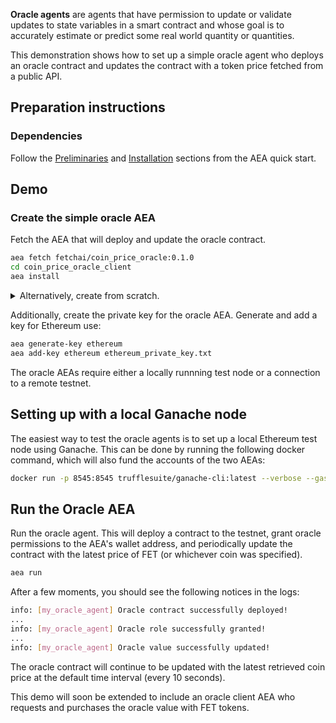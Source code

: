**Oracle agents** are agents that have permission to update or validate updates to state variables in a smart contract and whose goal is to accurately estimate or predict some real world quantity or quantities.

This demonstration shows how to set up a simple oracle agent who deploys an oracle contract and updates the contract with a token price fetched from a public API.

## Preparation instructions
 
### Dependencies

Follow the <a href="../quickstart/#preliminaries">Preliminaries</a> and <a href="../quickstart/#installation">Installation</a> sections from the AEA quick start.

## Demo

### Create the simple oracle AEA

Fetch the AEA that will deploy and update the oracle contract.

``` bash
aea fetch fetchai/coin_price_oracle:0.1.0
cd coin_price_oracle_client
aea install
```

<details><summary>Alternatively, create from scratch.</summary>
<p>

Create the AEA that will deploy the contract.

``` bash
aea create coin_price_oracle
cd coin_price_oracle_client
aea add connection fetchai/http_client:latest
aea add connection fetchai/ledger:latest
aea add connection fetchai/p2p_libp2p:latest
aea add --local skill fetchai/coin_price:0.1.0
aea add --local skill fetchai/simple_oracle:0.1.0
aea install
aea config set agent.default_connection fetchai/p2p_libp2p:latest
```

Then update the agent config with the default routing:
``` bash
aea config set --type dict agent.default_routing \
'{
"fetchai/contract_api:latest": "fetchai/ledger:latest",
"fetchai/http:latest": "fetchai/http_client:latest",
"fetchai/ledger_api:latest": "fetchai/ledger:latest"
}'
```

And change the default ledger:
``` bash
aea config set agent.default_ledger ethereum
```

</p>
</details>

Additionally, create the private key for the oracle AEA. Generate and add a key for Ethereum use:

``` bash
aea generate-key ethereum
aea add-key ethereum ethereum_private_key.txt
```


The oracle AEAs require either a locally runnning test node or a connection to a remote testnet.

## Setting up with a local Ganache node

The easiest way to test the oracle agents is to set up a local Ethereum test node using Ganache. This can be done by running the following docker command, which will also fund the accounts of the two AEAs:
``` bash
docker run -p 8545:8545 trufflesuite/ganache-cli:latest --verbose --gasPrice=0 --gasLimit=0x1fffffffffffff --account="$(cat coin_price_oracle/ethereum_private_key.txt),1000000000000000000000"
```

## Run the Oracle AEA

Run the oracle agent. This will deploy a contract to the testnet, grant oracle permissions to the AEA's wallet address, and periodically update the contract with the latest price of FET (or whichever coin was specified).
```bash
aea run
```

After a few moments, you should see the following notices in the logs:
```bash
info: [my_oracle_agent] Oracle contract successfully deployed!
...
info: [my_oracle_agent] Oracle role successfully granted!
...
info: [my_oracle_agent] Oracle value successfully updated!
```
The oracle contract will continue to be updated with the latest retrieved coin price at the default time interval (every 10 seconds).

This demo will soon be extended to include an oracle client AEA who requests and purchases the oracle value with FET tokens.